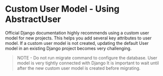 # Custom User Model - Using AbstractUser

Official Django documentation highly recommends using a custom user model for new projects. This helps you add several key attributes to user model. If a custom user model is not created, updating the default User model in an existing Django project becomes very challenging.

> NOTE - Do not run migrate command to configure the database. User model is very tightly connected with Django It is important to wait until after the new custom user model is created before migrating.
